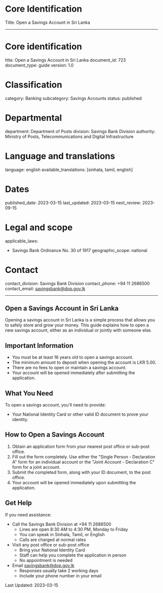 # Core Identification
Title: Open a Savings Account in Sri Lanka

---
# Core identification
title: Open a Savings Account in Sri Lanka
document_id: 723
document_type: guide
version: 1.0

# Classification
category: Banking
subcategory: Savings Accounts
status: published

# Departmental
department: Department of Posts
division: Savings Bank Division
authority: Ministry of Posts, Telecommunications and Digital Infrastructure

# Language and translations
language: english
available_translations: [sinhala, tamil, english]

# Dates
published_date: 2023-03-15
last_updated: 2023-03-15
next_review: 2023-09-15

# Legal and scope
applicable_laws:
 - Savings Bank Ordinance No. 30 of 1917
geographic_scope: national

# Contact
contact_division: Savings Bank Division
contact_phone: +94 11 2686500
contact_email: savingsbank@dop.gov.lk

---

## Open a Savings Account in Sri Lanka

Opening a savings account in Sri Lanka is a simple process that allows you to safely store and grow your money. This guide explains how to open a new savings account, either as an individual or jointly with someone else.

## Important Information

- You must be at least 16 years old to open a savings account.
- The minimum amount to deposit when opening the account is LKR 5.00.
- There are no fees to open or maintain a savings account.
- Your account will be opened immediately after submitting the application.

## What You Need

To open a savings account, you'll need to provide:

- Your National Identity Card or other valid ID document to prove your identity.

## How to Open a Savings Account

1. Obtain an application form from your nearest post office or sub-post office.
2. Fill out the form completely. Use either the "Single Person - Declaration A" form for an individual account or the "Joint Account - Declaration C" form for a joint account.
3. Submit the completed form, along with your ID document, to the post office.
4. Your account will be opened immediately upon submitting the application.

## Get Help

If you need assistance:

- Call the Savings Bank Division at +94 11 2686500 
    - Lines are open 8:30 AM to 4:30 PM, Monday to Friday
    - You can speak in Sinhala, Tamil, or English
    - Calls are charged at normal rates
- Visit any post office or sub-post office
    - Bring your National Identity Card
    - Staff can help you complete the application in person
    - No appointment is needed
- Email savingsbank@dop.gov.lk
    - Responses usually take 2 working days
    - Include your phone number in your email

Last Updated: 2023-03-15